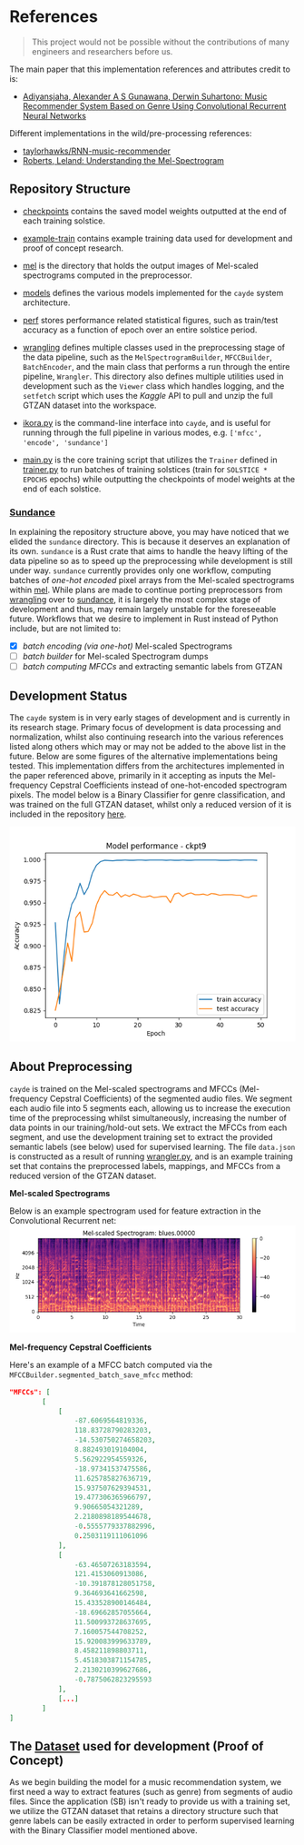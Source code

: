 # References

> This project would not be possible without the contributions of many engineers and researchers before us.

The main paper that this implementation references and attributes credit to is:

- [Adiyansjaha, Alexander A S Gunawana, Derwin Suhartono: Music Recommender System Based on Genre Using Convolutional Recurrent Neural Networks](https://www.sciencedirect.com/science/article/pii/S1877050919310646)

Different implementations in the wild/pre-processing references:

- [taylorhawks/RNN-music-recommender](https://github.com/taylorhawks/RNN-music-recommender)
- [Roberts, Leland: Understanding the Mel-Spectrogram](https://medium.com/analytics-vidhya/understanding-the-mel-spectrogram-fca2afa2ce53)

## Repository Structure

- [checkpoints](https://github.com/phasewalk1/cayde/tree/master/checkpoints) contains the saved model weights outputted at the end of each training solstice.

- [example-train](https://github.com/phasewalk1/cayde/tree/master/example-train) contains example training data used for development and proof of concept research.
- [mel](https://github.com/phasewalk1/cayde/tree/master/mel) is the directory that holds the output images of Mel-scaled spectrograms computed in the preprocessor.
- [models](https://github.com/phasewalk1/cayde/tree/master/models) defines the various models implemented for the `cayde` system architecture.
- [perf](https://github.com/phasewalk1/cayde/tree/master/perf) stores performance related statistical figures, such as train/test accuracy as a function of epoch over an entire solstice period.
- [wrangling](https://github.com/phasewalk1/cayde/tree/master/wrangling) defines multiple classes used in the preprocessing stage of the data pipeline, such as the `MelSpectrogramBuilder`, `MFCCBuilder`, `BatchEncoder`, and the main class that performs a run through the entire pipeline, `Wrangler`. This directory also defines multiple utilities used in development such as the `Viewer` class which handles logging, and the `setfetch` script which uses the _Kaggle_ API to pull and unzip the full GTZAN dataset into the workspace.
- [ikora.py](https://github.com/phasewalk1/cayde/tree/master/ikora.py) is the command-line interface into `cayde`, and is useful for running through the full pipeline in various modes, e.g. `['mfcc', 'encode', 'sundance']`
- [main.py](https://github.com/phasewalk1/cayde/tree/master/main.py) is the core training script that utilizes the `Trainer` defined in [trainer.py](https://github.com/phasewalk1/cayde/tree/master/trainer.py) to run batches of training solstices (train for `SOLSTICE * EPOCHS` epochs) while outputting the checkpoints of model weights at the end of each solstice.

### [Sundance](https://github.com/phasewalk1/cayde/tree/master/sundance)

In explaining the repository structure above, you may have noticed that we elided the `sundance` directory. This is because it deserves an explanation of its own. `sundance` is a Rust crate that aims to handle the heavy lifting of the data pipeline so as to speed up the preprocessing while development is still under way. `sundance` currently provides only one workflow, computing batches of _one-hot encoded_ pixel arrays from the Mel-scaled spectrograms within [mel](https://github.com/phasewalk1/cayde/tree/master/mel). While plans are made to continue porting preprocessors from [wrangling](https://github.com/phasewalk1/cayde/tree/master/wrangling) over to [sundance](https://github.com/phasewalk1/cayde/tree/master/sundance), it is largely the most complex stage of development and thus, may remain largely unstable for the foreseeable future. Workflows that we desire to implement in Rust instead of Python include, but are not limited to:

- [x] _batch encoding (via one-hot)_ Mel-scaled Spectrograms
- [ ] _batch builder_ for Mel-scaled Spectrogram dumps
- [ ] _batch computing MFCCs_ and extracting semantic labels from GTZAN

## Development Status

The `cayde` system is in very early stages of development and is currently in its research stage. Primary focus of development is data processing and normalization, whilst also continuing research into the various references listed along others which may or may not be added to the above list in the future. Below are some figures of the alternative implementations being tested. This implementation differs from the architectures implemented in the paper referenced above, primarily in it accepting as inputs the Mel-frequency Cepstral Coefficients instead of one-hot-encoded spectrogram pixels. The model below is a Binary Classifier for genre classification, and was trained on the full GTZAN dataset, whilst only a reduced version of it is included in the repository [here](https://github.com/phasewalk1/cayde/tree/master/example-train/GTZAN-reduced).

<img src="perf/model_performance-ckpt9.png" alt="image1">

## About Preprocessing

`cayde` is trained on the Mel-scaled spectrograms and MFCCs (Mel-frequency Cepstral Coefficients) of the segmented audio files. We segment each audio file into 5 segments each, allowing us to increase the execution time of the preprocessing whilst simultaneously, increasing the number of data points in our training/hold-out sets. We extract the MFCCs from each segment, and use the development training set to extract the provided semantic labels (see below) used for supervised learning. The file `data.json` is constructed as a result of running [wrangler.py](https://github.com/phasewalk1/cayde/tree/master/wrangling/wrangler.py), and is an example training set that contains the preprocessed labels, mappings, and MFCCs from a reduced version of the GTZAN dataset.

**Mel-scaled Spectrograms**

Below is an example spectrogram used for feature extraction in the Convolutional Recurrent net:
<img src="mel/blues.00000.png">

**Mel-frequency Cepstral Coefficients**

Here's an example of a MFCC batch computed via the `MFCCBuilder.segmented_batch_save_mfcc` method:

```json
"MFCCs": [
        [
            [
                -87.6069564819336,
                118.83728790283203,
                -14.530750274658203,
                8.882493019104004,
                5.562922954559326,
                -18.97341537475586,
                11.625785827636719,
                15.937507629394531,
                19.477306365966797,
                9.90665054321289,
                2.2180898189544678,
                -0.5555779337882996,
                0.2503119111061096
            ],
            [
                -63.46507263183594,
                121.4153060913086,
                -10.391878128051758,
                9.364693641662598,
                15.433528900146484,
                -18.69662857055664,
                11.500993728637695,
                7.160057544708252,
                15.920083999633789,
                8.458211898803711,
                5.4518303871154785,
                2.2130210399627686,
                -0.7875062823295593
            ],
            [...]
        ]
]
```

## The [Dataset](https://www.kaggle.com/datasets/andradaolteanu/gtzan-dataset-music-genre-classification?resource=download) used for development (Proof of Concept)

As we begin building the model for a music recommendation system, we first need a way to extract features (such as genre) from segments of audio files. Since the application (SB) isn't ready to provide us with a training set, we utilize the GTZAN dataset that retains a directory structure such that genre labels can be easily extracted in order to perform supervised learning with the Binary Classifier model mentioned above.
